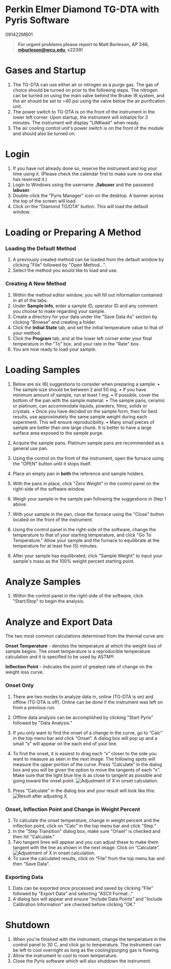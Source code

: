 # Perkin Elmer Diamond TG-DTA with Pyris Software
091422MB01

>**For urgent problems please report to Matt Burleson, AP 346, mburleson@wcu.edu, x2239!**

# Gases and Startup
1. The TG-DTA can use either air or nitrogen as a purge gas.  The gas of choice should be turned on prior to the following steps.  The nitrogen can be turned on using the main valve behind the Bruker IR system, and the air should be set to ~40 psi using the valve below the air purification unit.
1. The power switch to TG-DTA is on the front of the instrument in the lower left corner.  Upon startup, the instrument will initialize for 3 minutes.  The instrument will display "LINKwait" when ready.
1. The air cooling control unit's power switch is on the front of the module and should also be turned on.

# Login
1. If you have not already done so, reserve the instrument and log your time using it. (Please check the calendar first to make sure no one else has reserved it.)
1. Login to Windows using the username **./labuser** and the password **labuser**.
1. Double-click the "Pyris Manager" icon on the desktop.  A banner across the top of the screen will load.
1. Click on the "Diamond TG/DTA" button.  This will load the default window.

# Loading or Preparing A Method
### Loading the Default Method
1. A previously created method can be loaded from the default window by clicking "File" followed by "Open Method...".
1. Select the method you would like to load and use.

### Creating A New Method
1. Within the method editor window, you will fill out information contained in all of the tabs.
1. Under **Sample Info**, enter a sample ID, operator ID and any comment you choose to make regarding your sample.
1. Create a directory for your data under the "Save Data As" section by clicking "Browse" and creating a folder.
1. Click the **Initial State** tab, and set the initial temperature value to that of your method.
1. Click the **Program** tab, and at the lower left corner enter your final temperature in the "To" box, and your rate in the "Rate" box.
1. You are now ready to load your sample.

# Loading Samples
1. Below are six (6) suggestions to consider when preparing a sample:
  • The sample size should be between 2 and 50 mg.
  • If you have minimum amount of sample, run at least 1 mg.
  • If possible, cover the bottom of the pan with the sample material.
  • The sample pans, ceramic or platinum, can accommodate liquids, powders, films, solids or  crystals.
  • Once you have decided on the sample form, then for best results, use approximately the same sample weight during each experiment. This will ensure reproducibility.
  • Many small pieces of sample are better than one large chunk. It is better to have a large surface area exposed to the sample purge.

1. Acquire the sample pans.  Platinum sample pans are recommended as a general use pan.
1. Using the control on the front of the instrument, open the furnace using the "OPEN" button until it stops itself.
1. Place an empty pan in **both** the reference and sample holders.
1. With the pans in place, click "Zero Weight" in the control panel on the right-side of the software window.
1. Weigh your sample in the sample pan following the suggestions in Step 1 above.
1. With your sample in the pan, close the furnace using the "Close" button located on the front of the instrument.
1. Using the control panel in the right-side of the software, change the temperature to that of your starting temperature, and click "Go To Temperature." Allow your sample and the furnace to equilibrate at the temperature for at least five (5) minutes.
1. After your sample has equilibrated, click "Sample Weight" to input your sample's mass as the 100% weight percent starting point.

# Analyze Samples

1. Within the control panel in the right-side of the software, click "Start/Stop" to begin the analysis.

# Analyze and Export Data
The two most common calculations determined from the thermal curve are:

  **Onset Temperature** - denotes the temperature at which the weight loss of sample begins.  The onset temperature is a reproducible temperature calculation and it is specified to be used by ASTM®.

  **Inflection Point** - indicates the point of greatest rate of change on the weight loss curve.

### Onset Only
1. There are two modes to analyze data in, online (TG-DTA is on) and offline (TG-DTA is off).  Online can be done if the instrument was left on from a previous run.
1. Offline data analysis can be accomplished by clicking "Start Pyris" followed by "Data Analysis."
1. If you only want to find the onset of a change in the curve, go to “Calc” in the top menu bar and click “Onset”.  A dialog box will pop up and a small “x” will appear on the each end of your line.
1. To find the onset, it is easiest to drag each “x” closer to the side you want to measure as seen in the next image. The following spots will measure the upper portion of the curve.
Press “Calculate” in the dialog box and you will be given the option to move the tangents of each “x”. Make sure that the light blue line is as close to tangent as possible and going toward the onset point.
     ![Adjustment of X in onset calculation.](Xcloser.png)

1. Press “Calculate” in the dialog box and your result will look like this:
![Result after adjusting X.](Result.png)

### Onset, Inflection Point and Change in Weight Percent

1. To calculate the onset temperature, change in weight percent and the inflection point, click on "Calc" in the top menu bar and click "Step."
1. In the "Step Transition" dialog box, make sure "Onset" is checked and then hit "Calculate."
1. Two tangent lines will appear and you can adjust these to make them tangent with the line as shown in the next image. Click on “Calculate”.
![Adjustment of X in onset calculation.](tangentlines.png)
1. To save the calculated results, click on “File” from the top menu bar and then “Save Data”.

### Exporting Data

1. Data can be exported once processed and saved by clicking "File" followed by "Export Data" and selecting "ASCII Format..."
1. A dialog box will appear and ensure "Include Data Points" and "Include Calibration Information" are checked before clicking "OK."

<div style="page-break-after: always;"></div>

# Shutdown
1. When you're finished with the instrument, change the temperature in the control panel to 30 C, and click go to temperature.  The instrument can be left to cool overnight as long as the cooling/purging gas is flowing.
1. Allow the instrument to cool to room temperature.
1. Close the Pyris software which will also shutdown the instrument.
